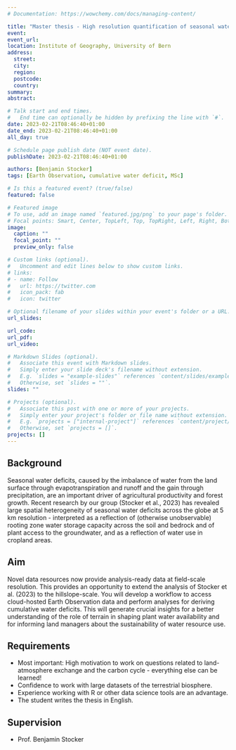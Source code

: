 ```yaml
---
# Documentation: https://wowchemy.com/docs/managing-content/

title: "Master thesis - High resolution quantification of seasonal water deficits"
event:
event_url:
location: Institute of Geography, University of Bern
address:
  street:
  city:
  region:
  postcode:
  country:
summary:
abstract:

# Talk start and end times.
#   End time can optionally be hidden by prefixing the line with `#`.
date: 2023-02-21T08:46:40+01:00
date_end: 2023-02-21T08:46:40+01:00
all_day: true

# Schedule page publish date (NOT event date).
publishDate: 2023-02-21T08:46:40+01:00

authors: [Benjamin Stocker]
tags: [Earth Observation, cumulative water deficit, MSc]

# Is this a featured event? (true/false)
featured: false

# Featured image
# To use, add an image named `featured.jpg/png` to your page's folder. 
# Focal points: Smart, Center, TopLeft, Top, TopRight, Left, Right, BottomLeft, Bottom, BottomRight.
image:
  caption: ""
  focal_point: ""
  preview_only: false

# Custom links (optional).
#   Uncomment and edit lines below to show custom links.
# links:
# - name: Follow
#   url: https://twitter.com
#   icon_pack: fab
#   icon: twitter

# Optional filename of your slides within your event's folder or a URL.
url_slides:

url_code:
url_pdf:
url_video:

# Markdown Slides (optional).
#   Associate this event with Markdown slides.
#   Simply enter your slide deck's filename without extension.
#   E.g. `slides = "example-slides"` references `content/slides/example-slides.md`.
#   Otherwise, set `slides = ""`.
slides: ""

# Projects (optional).
#   Associate this post with one or more of your projects.
#   Simply enter your project's folder or file name without extension.
#   E.g. `projects = ["internal-project"]` references `content/project/deep-learning/index.md`.
#   Otherwise, set `projects = []`.
projects: []
---
```


## Background

Seasonal water deficits, caused by the imbalance of water from the land surface through evapotranspiration and runoff and the gain through precipitation, are an important driver of agricultural productivity and forest growth. Recent research by our group (Stocker et al., 2023) has revealed large spatial heterogeneity of seasonal water deficits across the globe at 5 km resolution - interpreted as a reflection of (otherwise unobservable) rooting zone water storage capacity across the soil and bedrock and of plant access to the groundwater, and as a reflection of water use in cropland areas. 

## Aim

Novel data resources now provide analysis-ready data at field-scale resolution. This provides an opportunity to extend the analysis of Stocker et al. (2023) to the hillslope-scale. You will develop a workflow to access cloud-hosted Earth Observation data and perform analyses for deriving cumulative water deficits. This will generate crucial insights for a better understanding of the role of terrain in shaping plant water availability and for informing land managers about the sustainability of water resource use.

## Requirements

- Most important: High motivation to work on questions related to land-atmosphere exchange and the carbon cycle - everything else can be learned!
- Confidence to work with large datasets of the terrestrial biosphere.
- Experience working with R or other data science tools are an advantage.
- The student writes the thesis in English.

## Supervision

- Prof. Benjamin Stocker